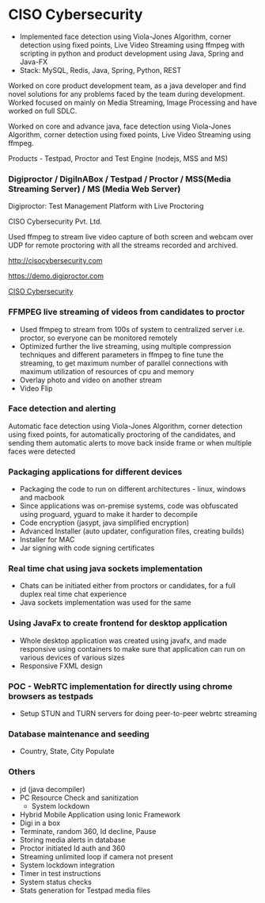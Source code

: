 # CISO Cybersecurity

- Implemented face detection using Viola-Jones Algorithm, corner detection using fixed points, Live Video Streaming using ffmpeg with scripting in python and product development using Java, Spring and Java-FX
- Stack: MySQL, Redis, Java, Spring, Python, REST

Worked on core product development team, as a java developer and find novel solutions for any problems faced by the team during development. Worked focused on mainly on Media Streaming, Image Processing and have worked on full SDLC.

Worked on core and advance java, face detection using Viola-Jones Algorithm, corner detection using fixed points, Live Video Streaming using ffmpeg.

Products - Testpad, Proctor and Test Engine (nodejs, MSS and MS)

### Digiproctor / DigiInABox / Testpad / Proctor / MSS(Media Streaming Server) / MS (Media Web Server)

Digiproctor: Test Management Platform with Live Proctoring

CISO Cybersecurity Pvt. Ltd.

Used ffmpeg to stream live video capture of both screen and webcam over UDP for remote proctoring with all the streams recorded and archived.

http://cisocybersecurity.com

https://demo.digiproctor.com

[CISO Cybersecurity](about-me/projects/99-ciso-cybersecurity.md)

### FFMPEG live streaming of videos from candidates to proctor

- Used ffmpeg to stream from 100s of system to centralized server i.e. proctor, so everyone can be monitored remotely
- Optimized further the live streaming, using multiple compression techniques and different parameters in ffmpeg to fine tune the streaming, to get maximum number of parallel connections with maximum utilization of resources of cpu and memory
- Overlay photo and video on another stream
- Video Flip

### Face detection and alerting

Automatic face detection using Viola-Jones Algorithm, corner detection using fixed points, for automatically proctoring of the candidates, and sending them automatic alerts to move back inside frame or when multiple faces were detected

### Packaging applications for different devices

- Packaging the code to run on different architectures - linux, windows and macbook
- Since applications was on-premise systems, code was obfuscated using proguard, yguard to make it harder to decompile
- Code encryption (jasypt, java simplified encryption)
- Advanced Installer (auto updater, configuration files, creating builds)
- Installer for MAC
- Jar signing with code signing certificates

### Real time chat using java sockets implementation

- Chats can be initiated either from proctors or candidates, for a full duplex real time chat experience
- Java sockets implementation was used for the same

### Using JavaFx to create frontend for desktop application

- Whole desktop application was created using javafx, and made responsive using containers to make sure that application can run on various devices of various sizes
- Responsive FXML design

### POC - WebRTC implementation for directly using chrome browsers as testpads

- Setup STUN and TURN servers for doing peer-to-peer webrtc streaming

### Database maintenance and seeding

- Country, State, City Populate

### Others

- jd (java decompiler)
- PC Resource Check and sanitization
  - System lockdown
- Hybrid Mobile Application using Ionic Framework
- Digi in a box
- Terminate, random 360, Id decline, Pause
- Storing media alerts in database
- Proctor initiated Id auth and 360
- Streaming unlimited loop if camera not present
- System lockdown integration
- Timer in test instructions
- System status checks
- Stats generation for Testpad media files
